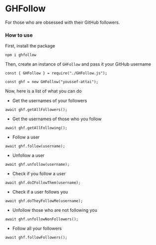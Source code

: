 # GHFollow

For those who are obsessed with their GitHub followers.

### How to use

First, install the package

```
npm i ghfollow
```

Then, create an instance of `GHFollow` and pass it your GitHub username

```
const { GHFollow } = require("./GHFollow.js");

const ghf = new GHFollow("youssef-attai");
```

Now, here is a list of what you can do

- Get the usernames of your followers

```
await ghf.getAllFollowers();
```

- Get the usernames of those who you follow

```
await ghf.getAllFollowing();
```

- Follow a user

```
await ghf.follow(username);
```

- Unfollow a user

```
await ghf.unfollow(username);
```

- Check if you follow a user

```
await ghf.doIFollowThem(username);
```

- Check if a user follows you

```
await ghf.doTheyFollowMe(username);
```

- Unfollow those who are not following you

```
await ghf.unfollowNonFollowers();
```

- Follow all your followers

```
await ghf.followFollowers();
```
